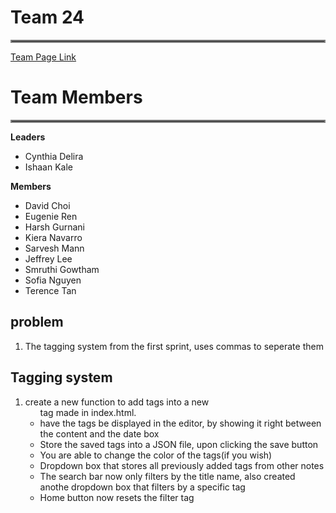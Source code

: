 # Team 24

<hr style="border:2px solid gray">

[Team Page Link](https://github.com/cse110-sp24-team24/cse110-sp24-team24/blob/main/admin/team.md)

# Team Members

<hr style="border:2px solid gray">

**Leaders**

- Cynthia Delira
- Ishaan Kale

**Members**

- David Choi
- Eugenie Ren
- Harsh Gurnani
- Kiera Navarro
- Sarvesh Mann
- Jeffrey Lee
- Smruthi Gowtham
- Sofia Nguyen
- Terence Tan

## problem
1. The tagging system from the first sprint, uses commas to seperate them


## Tagging system

1. create a new function to add tags into a new <ul> tag made in index.html.
2. have the tags be displayed in the editor, by showing it right between the content and the date box
3. Store the saved tags into a JSON file, upon clicking the save button
4. You are able to change the color of the tags(if you wish)
5. Dropdown box that stores all previously added tags from other notes
6. The search bar now only filters by the title name, also created anothe dropdown box that filters by a specific tag
7. Home button now resets the filter tag
